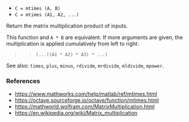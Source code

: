 - `C = mtimes (A, B)`
- `C = mtimes (A1, A2, ...)`

Return the matrix multiplication product of inputs.

This function and `A * B` are equivalent. If more arguments are given, the
multiplication is applied cumulatively from left to right:

> > `(...((A1 * A2) * A3) * ...)`

See also: `times`, `plus`, `minus`, `rdivide`, `mrdivide`, `mldivide`,
`mpower`.

### References

- https://www.mathworks.com/help/matlab/ref/mtimes.html
- https://octave.sourceforge.io/octave/function/mtimes.html
- https://mathworld.wolfram.com/MatrixMultiplication.html
- https://en.wikipedia.org/wiki/Matrix_multiplication
